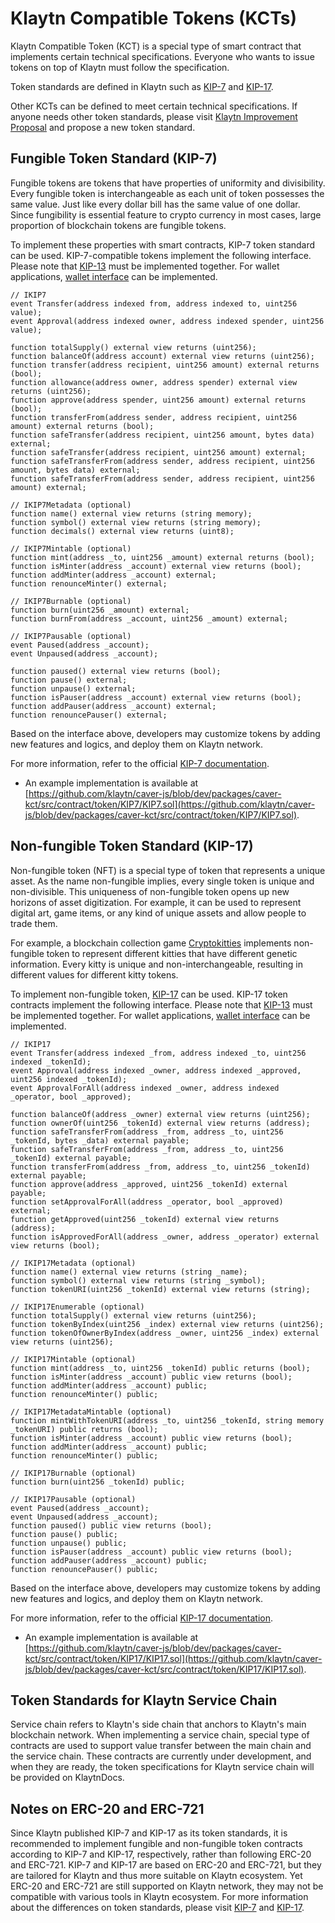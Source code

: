 # Klaytn Compatible Tokens \(KCTs\) <a id="klaytn-compatible-tokens-kcts"></a>

Klaytn Compatible Token (KCT) is a special type of smart contract that implements certain technical specifications. Everyone who wants to issue tokens on top of Klaytn must follow the specification.  

Token standards are defined in Klaytn such as [KIP-7](https://kips.klaytn.com/KIPs/kip-7) and [KIP-17](https://kips.klaytn.com/KIPs/kip-17).

Other KCTs can be defined to meet certain technical specifications. If anyone needs other token standards, please visit [Klaytn Improvement Proposal](https://github.com/klaytn/KIPs) and propose a new token standard.

## Fungible Token Standard \(KIP-7\) <a id="fungible-token-standard-kip-7"></a>

Fungible tokens are tokens that have properties of uniformity and divisibility. Every fungible token is interchangeable as each unit of token possesses the same value. Just like every dollar bill has the same value of one dollar. Since fungibility is essential feature to crypto currency in most cases, large proportion of blockchain tokens are fungible tokens.

To implement these properties with smart contracts, KIP-7 token standard can be used. KIP-7-compatible tokens implement the following interface. Please note that [KIP-13](https://kips.klaytn.com/KIPs/kip-13) must be implemented together. For wallet applications, [wallet interface](https://kips.klaytn.com/KIPs/kip-7#wallet-interface) can be implemented.

```solidity
// IKIP7
event Transfer(address indexed from, address indexed to, uint256 value);
event Approval(address indexed owner, address indexed spender, uint256 value);

function totalSupply() external view returns (uint256);
function balanceOf(address account) external view returns (uint256);
function transfer(address recipient, uint256 amount) external returns (bool);
function allowance(address owner, address spender) external view returns (uint256);
function approve(address spender, uint256 amount) external returns (bool);
function transferFrom(address sender, address recipient, uint256 amount) external returns (bool);
function safeTransfer(address recipient, uint256 amount, bytes data) external;
function safeTransfer(address recipient, uint256 amount) external;
function safeTransferFrom(address sender, address recipient, uint256 amount, bytes data) external;
function safeTransferFrom(address sender, address recipient, uint256 amount) external;

// IKIP7Metadata (optional)
function name() external view returns (string memory);
function symbol() external view returns (string memory);
function decimals() external view returns (uint8);

// IKIP7Mintable (optional)
function mint(address _to, uint256 _amount) external returns (bool);
function isMinter(address _account) external view returns (bool);
function addMinter(address _account) external;
function renounceMinter() external;

// IKIP7Burnable (optional)
function burn(uint256 _amount) external;
function burnFrom(address _account, uint256 _amount) external;

// IKIP7Pausable (optional)
event Paused(address _account);
event Unpaused(address _account);

function paused() external view returns (bool);
function pause() external;
function unpause() external;
function isPauser(address _account) external view returns (bool);
function addPauser(address _account) external;
function renouncePauser() external;
```

Based on the interface above, developers may customize tokens by adding new features and logics, and deploy them on Klaytn network.

For more information, refer to the official [KIP-7 documentation](https://kips.klaytn.com/KIPs/kip-7).

* An example implementation is available at [https://github.com/klaytn/caver-js/blob/dev/packages/caver-kct/src/contract/token/KIP7/KIP7.sol](https://github.com/klaytn/caver-js/blob/dev/packages/caver-kct/src/contract/token/KIP7/KIP7.sol).

## Non-fungible Token Standard \(KIP-17\) <a id="non-fungible-token-standard-kip-17"></a>

Non-fungible token \(NFT\) is a special type of token that represents a unique asset. As the name non-fungible implies, every single token is unique and non-divisible. This uniqueness of non-fungible token opens up new horizons of asset digitization. For example, it can be used to represent digital art, game items, or any kind of unique assets and allow people to trade them.

For example, a blockchain collection game [Cryptokitties](https://www.cryptokitties.co/) implements non-fungible token to represent different kitties that have different genetic information. Every kitty is unique and non-interchangeable, resulting in different values for different kitty tokens.

To implement non-fungible token, [KIP-17](https://kips.klaytn.com/KIPs/kip-17) can be used. KIP-17 token contracts implement the following interface. Please note that [KIP-13](https://kips.klaytn.com/KIPs/kip-13) must be implemented together. For wallet applications, [wallet interface](https://kips.klaytn.com/KIPs/kip-17#wallet-interface) can be implemented.

```solidity
// IKIP17
event Transfer(address indexed _from, address indexed _to, uint256 indexed _tokenId);
event Approval(address indexed _owner, address indexed _approved, uint256 indexed _tokenId);
event ApprovalForAll(address indexed _owner, address indexed _operator, bool _approved);

function balanceOf(address _owner) external view returns (uint256);
function ownerOf(uint256 _tokenId) external view returns (address);
function safeTransferFrom(address _from, address _to, uint256 _tokenId, bytes _data) external payable;
function safeTransferFrom(address _from, address _to, uint256 _tokenId) external payable;
function transferFrom(address _from, address _to, uint256 _tokenId) external payable;
function approve(address _approved, uint256 _tokenId) external payable;
function setApprovalForAll(address _operator, bool _approved) external;
function getApproved(uint256 _tokenId) external view returns (address);
function isApprovedForAll(address _owner, address _operator) external view returns (bool);

// IKIP17Metadata (optional)
function name() external view returns (string _name);
function symbol() external view returns (string _symbol);
function tokenURI(uint256 _tokenId) external view returns (string);

// IKIP17Enumerable (optional)
function totalSupply() external view returns (uint256);
function tokenByIndex(uint256 _index) external view returns (uint256);
function tokenOfOwnerByIndex(address _owner, uint256 _index) external view returns (uint256);

// IKIP17Mintable (optional)
function mint(address _to, uint256 _tokenId) public returns (bool);
function isMinter(address _account) public view returns (bool);
function addMinter(address _account) public;
function renounceMinter() public;

// IKIP17MetadataMintable (optional)
function mintWithTokenURI(address _to, uint256 _tokenId, string memory _tokenURI) public returns (bool);
function isMinter(address _account) public view returns (bool);
function addMinter(address _account) public;
function renounceMinter() public;

// IKIP17Burnable (optional)
function burn(uint256 _tokenId) public;

// IKIP17Pausable (optional)
event Paused(address _account);
event Unpaused(address _account);
function paused() public view returns (bool);
function pause() public;
function unpause() public;
function isPauser(address _account) public view returns (bool);
function addPauser(address _account) public;
function renouncePauser() public;
```

Based on the interface above, developers may customize tokens by adding new features and logics, and deploy them on Klaytn network.

For more information, refer to the official [KIP-17 documentation](https://kips.klaytn.com/KIPs/kip-17).

* An example implementation is available at [https://github.com/klaytn/caver-js/blob/dev/packages/caver-kct/src/contract/token/KIP17/KIP17.sol](https://github.com/klaytn/caver-js/blob/dev/packages/caver-kct/src/contract/token/KIP17/KIP17.sol).

## Token Standards for Klaytn Service Chain <a id="token-standards-for-klaytn-service-chain"></a>

Service chain refers to Klaytn's side chain that anchors to Klaytn's main blockchain network. When implementing a service chain, special type of contracts are used to support value transfer between the main chain and the service chain. These contracts are currently under development, and when they are ready, the token specifications for Klaytn service chain will be provided on KlaytnDocs.

## Notes on ERC-20 and ERC-721 <a id="notes-on-erc-20-and-erc-721"></a>
Since Klaytn published KIP-7 and KIP-17 as its token standards, it is recommended to implement fungible and non-fungible token contracts according to KIP-7 and KIP-17, respectively, rather than following ERC-20 and ERC-721.
KIP-7 and KIP-17 are based on ERC-20 and ERC-721, but they are tailored for Klaytn and thus more suitable on Klaytn ecosystem. Yet ERC-20 and ERC-721 are still supported on Klaytn network, they may not be compatible with various tools in Klaytn ecosystem. 
For more information about the differences on token standards, please visit [KIP-7](https://kips.klaytn.com/KIPs/kip-7#differences-with-erc-20) and [KIP-17](https://kips.klaytn.com/KIPs/kip-17#differences-from-erc-721).
